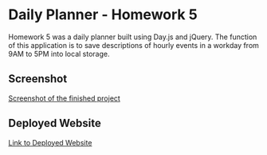 # Daily Planner - Homework 5
Homework 5 was a daily planner built using Day.js and jQuery. The function of this application is to save descriptions of hourly events in a workday from 9AM to 5PM into local storage.
## Screenshot
[Screenshot of the finished project]()

## Deployed Website
[Link to Deployed Website]()